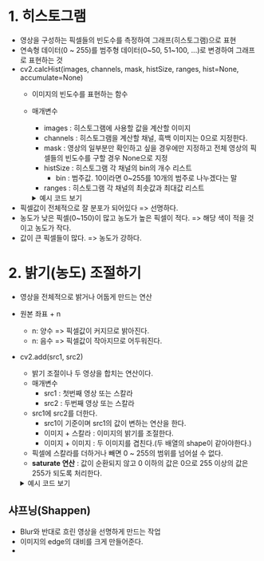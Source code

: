 # 1. 히스토그램
- 영상을 구성하는 픽셀들의 빈도수를 측정하여 그래프(히스토그램)으로 표현
- 연속형 데이터(0 ~ 255)를 범주형 데이터(0~50, 51~100, ...)로 변경하여 그래프로 표현하는 것
- cv2.calcHist(images, channels, mask, histSize, ranges, hist=None, accumulate=None)
  - 이미지의 빈도수를 표현하는 함수
  - 매개변수
    - images : 히스토그램에 사용할 값을 계산할 이미지
    - channels : 히스토그램을 계산할 채널, 흑백 이미지는 0으로 지정한다.
    - mask : 영상의 일부분만 확인하고 싶을 경우에만 지정하고 전체 영상의 픽셀들의 빈도수를 구할 경우 None으로 지정
    - histSize : 히스토그램 각 채널의 bin의 개수 리스트
      - bin : 범주값. 10이라면 0~255를 10개의 범주로 나누겠다는 말
    - ranges : 히스토그램 각 채널의 최솟값과 최대값 리스트
    <details>
    <summary>예시 코드 보기</summary>

    ```python
    import cv2

    # 흑백 이미지
    lenna_gray = cv2.imread('Lenna.png', cv2.IMREAD_GRAYSCALE)  # 해당 이미지를 흑백으로 불러온다.(채널이 1개)

    hist = cv2.calcHist([lenna_gray], [0], None, [256], [0, 255])
    # 흑백인(channel)=[0]) lenna_gray의 영상 전체를 256개의 범주값으로 나눠서 최소는 0 최대는 255인 히스토그램을 생성한다.
    # hist에는 0번의 개수, 1번의 개수, ..., 255값의 개수 가 들어가있다.
    
    # 컬러 이미지
    lenna = cv2.imread('Lenna.png')

    bgr_channels = cv2.split(lenna)  # channel별로 이미지를 나눔
    color_label = ['blue', 'green', 'red']  # channel 명 list

    plt.figure(figsize=(8, 6))
    for channel, color in zip(bgr_channels, color_label):
        print(color)
        
        # channel별 hist 계산
        hist = cv2.calcHist([channel],[0],None, [256], [0, 256])
        plt.plot(hist, color=color, label=color)
        
    plt.legend()
    plt.show()
    ```
  </details>
- 픽셀값이 전체적으로 잘 분포가 되어있다 => 선명하다.
- 농도가 낮은 픽셀(0~150)이 많고 농도가 높은 픽셀이 적다. => 해당 색이 적을 것이고 농도가 작다.
- 값이 큰 픽셀들이 많다. => 농도가 강하다.


# 2. 밝기(농도) 조절하기
- 영상을 전체적으로 밝거나 어둡게 만드는 연산
- 원본 좌표 + n
  - n: 양수 => 픽셀값이 커지므로 밝아진다.
  - n: 음수 => 픽셀값이 작아지므로 어두워진다.

- cv2.add(src1, src2)
  - 밝기 조절이나 두 영상을 합치는 연산이다.
  - 매개변수
    - src1 : 첫번째 영상 또는 스칼라
    - src2 : 두번째 영상 또는 스칼라
  - src1에 src2를 더한다.
    - src1이 기준이며 src1의 값이 변하는 연산을 한다.
    - 이미지 + 스칼라 : 이미지의 밝기를 조절한다.
    - 이미지 + 이미지 : 두 이미지를 겹친다.(두 배열의 shape이 같아야한다.)
  - 픽셀에 스칼라를 더하거나 빼면 0 ~ 255의 범위를 넘어설 수 없다.
  - **saturate 연산** : 값이 순환되지 않고 0 이하의 값은 0으로 255 이상의 값은 255가 되도록 처리한다.
  <details>
    <summary>예시 코드 보기</summary>
    ```python
    import cv2

    # 흑백
    src = cv2.imread('images/penguin.jpg', cv2.IMREAD_GRAYSCALE)

    # src 이미지를 밝게 조절
    dest1 = cv2.add(src, 100)  # 100 픽셀값만큼 밝게

    # src 이미지를 어둡게 조절 
    dest2 = cv2.add(src, -100)
    ```
  </details>








## 샤프닝(Shappen)
- Blur와 반대로 흐린 영상을 선명하게 만드는 작업
- 이미지의 edge의 대비를 크게 만들어준다.
- 